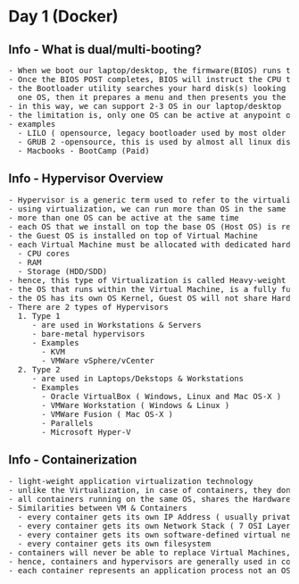 # Day 1 (Docker)

## Info - What is dual/multi-booting?
<pre>
- When we boot our laptop/desktop, the firmware(BIOS) runs the Power On Self Test(POST)
- Once the BIOS POST completes, BIOS will instruct the CPU to run the Boot Loader utility
- the Bootloader utility searches your hard disk(s) looking for Operating Systems, if it finds more than
  one OS, then it prepares a menu and then presents you the menu for you to choose the OS you wish to boot into
- in this way, we can support 2-3 OS in our laptop/desktop
- the limitation is, only one OS can be active at anypoint of time
- examples
  - LILO ( opensource, legacy bootloader used by most older linux distributions, almost dead now )
  - GRUB 2 -opensource, this is used by almost all linux distributions (replaces LILO)
  - Macbooks - BootCamp (Paid)
</pre>  

## Info - Hypervisor Overview
<pre>
- Hypervisor is a generic term used to refer to the virtualization software/technology
- using virtualization, we can run more than OS in the same laptop/desktop/workstation/server
- more than one OS can be active at the same time
- each OS that we install on top the base OS (Host OS) is referred as Guest OS
- the Guest OS is installed on top of Virtual Machine
- each Virtual Machine must be allocated with dedicated hardware resources
  - CPU cores
  - RAM
  - Storage (HDD/SDD)
- hence, this type of Virtualization is called Heavy-weight Virtualization  
- the OS that runs within the Virtual Machine, is a fully functional Operating System
- the OS has its own OS Kernel, Guest OS will not share Hardware resources with other Guest OS or Host OS
- There are 2 types of Hypervisors
  1. Type 1
     - are used in Workstations & Servers
     - bare-metal hypervisors
     - Examples
       - KVM
       - VMWare vSphere/vCenter
  2. Type 2
     - are used in Laptops/Dekstops & Workstations
     - Examples
       - Oracle VirtualBox ( Windows, Linux and Mac OS-X )
       - VMWare Workstation ( Windows & Linux )
       - VMWare Fusion ( Mac OS-X )
       - Parallels
       - Microsoft Hyper-V
</pre>

## Info - Containerization
<pre>
- light-weight application virtualization technology
- unlike the Virtualization, in case of containers, they don't get their own dedicated hardware resources
- all containers running on the same OS, shares the Hardwares resources on the underlying OS
- Similarities between VM & Containers
  - every container gets its own IP Address ( usually private IPs )
  - every container gets its own Network Stack ( 7 OSI Layers )
  - every container gets its own software-defined virtual network card
  - every container gets its own filesystem
- containers will never be able to replace Virtual Machines, they are complementing technology not competing technologies
- hence, containers and hypervisors are generally used in combination, they can co-exist
- each container represents an application process not an OS
</pre>
